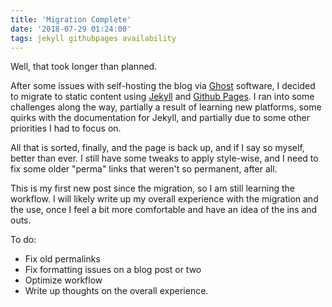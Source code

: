 ```yaml
---
title: 'Migration Complete'
date: '2018-07-29 01:24:00'
tags: jekyll githubpages availability
---
```


Well, that took longer than planned.

After some issues with self-hosting the blog via [Ghost](https://ghost.org) software, I decided to migrate to static content using [Jekyll](https://jekyllrb.com) and [Github Pages](https://pages.github.com). I ran into some challenges along the way, partially a result of learning new platforms, some quirks with the documentation for Jekyll, and partially due to some other priorities I had to focus on.

All that is sorted, finally, and the page is back up, and if I say so myself, better than ever. I still have some tweaks to apply style-wise, and I need to fix some older "perma" links that weren't so permanent, after all.

This is my first new post since the migration, so I am still learning the workflow. I will likely write up my overall experience with the migration and the use, once I feel a bit more comfortable and have an idea of the ins and outs.

To do:
* Fix old permalinks
* Fix formatting issues on a blog post or two
* Optimize workflow
* Write up thoughts on the overall experience.
